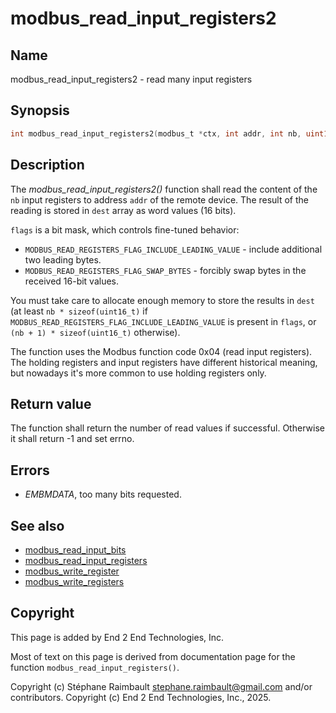 # modbus_read_input_registers2

## Name

modbus_read_input_registers2 - read many input registers

## Synopsis

```c
int modbus_read_input_registers2(modbus_t *ctx, int addr, int nb, uint16_t *dest, int flags);
```

## Description

The *modbus_read_input_registers2()* function shall read the content of the `nb`
input registers to address `addr` of the remote device. The result of the
reading is stored in `dest` array as word values (16 bits).

`flags` is a bit mask, which controls fine-tuned behavior:

- `MODBUS_READ_REGISTERS_FLAG_INCLUDE_LEADING_VALUE` - include additional two leading bytes.
- `MODBUS_READ_REGISTERS_FLAG_SWAP_BYTES` - forcibly swap bytes in the received 16-bit values.

You must take care to allocate enough memory to store the results in `dest`
(at least `nb * sizeof(uint16_t)` if `MODBUS_READ_REGISTERS_FLAG_INCLUDE_LEADING_VALUE`
is present in `flags`, or `(nb + 1) * sizeof(uint16_t)` otherwise).

The function uses the Modbus function code 0x04 (read input registers). The
holding registers and input registers have different historical meaning, but
nowadays it's more common to use holding registers only.

## Return value

The function shall return the number of read values if
successful. Otherwise it shall return -1 and set errno.

## Errors

- *EMBMDATA*, too many bits requested.

## See also

- [modbus_read_input_bits](modbus_read_input_bits.md)
- [modbus_read_input_registers](modbus_read_input_registers.md)
- [modbus_write_register](modbus_write_register.md)
- [modbus_write_registers](modbus_write_registers.md)

## Copyright

This page is added by End 2 End Technologies, Inc.

Most of text on this page is derived from documentation page for the function `modbus_read_input_registers()`.

Copyright (c) Stéphane Raimbault <stephane.raimbault@gmail.com> and/or contributors.
Copyright (c) End 2 End Technologies, Inc., 2025.
